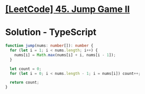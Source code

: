 # [[LeetCode] 45. Jump Game II](https://leetcode.com/problems/jump-game-ii)

# Solution - TypeScript

```typescript
function jump(nums: number[]): number {
  for (let i = 1; i < nums.length; i++) {
    nums[i] = Math.max(nums[i] + i, nums[i - 1]);
  }

  let count = 0;
  for (let i = 0; i < nums.length - 1; i = nums[i]) count++;

  return count;
}
```
